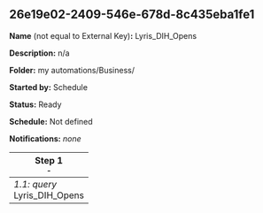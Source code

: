## 26e19e02-2409-546e-678d-8c435eba1fe1

**Name** (not equal to External Key)**:** Lyris_DIH_Opens

**Description:** n/a

**Folder:** my automations/Business/

**Started by:** Schedule

**Status:** Ready

**Schedule:** Not defined

**Notifications:** _none_


| Step 1<br>_<small>-</small>_ |
| --- |
| _1.1: query_<br>Lyris_DIH_Opens |
